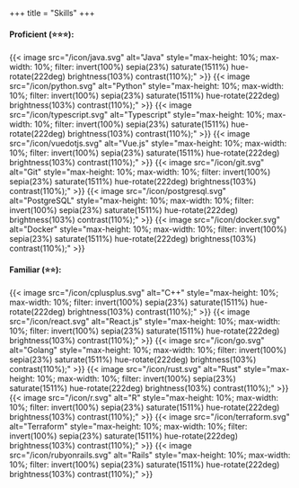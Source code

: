 +++
title = "Skills"
+++
#### Proficient (⭐⭐⭐):
{{< image src="/icon/java.svg" alt="Java" style="max-height: 10%; max-width: 10%; filter: invert(100%) sepia(23%) saturate(1511%) hue-rotate(222deg) brightness(103%) contrast(110%);" >}}
{{< image src="/icon/python.svg" alt="Python" style="max-height: 10%; max-width: 10%; filter: invert(100%) sepia(23%) saturate(1511%) hue-rotate(222deg) brightness(103%) contrast(110%);" >}}
{{< image src="/icon/typescript.svg" alt="Typescript" style="max-height: 10%; max-width: 10%; filter: invert(100%) sepia(23%) saturate(1511%) hue-rotate(222deg) brightness(103%) contrast(110%);" >}}
{{< image src="/icon/vuedotjs.svg" alt="Vue.js" style="max-height: 10%; max-width: 10%; filter: invert(100%) sepia(23%) saturate(1511%) hue-rotate(222deg) brightness(103%) contrast(110%);" >}}
{{< image src="/icon/git.svg" alt="Git" style="max-height: 10%; max-width: 10%; filter: invert(100%) sepia(23%) saturate(1511%) hue-rotate(222deg) brightness(103%) contrast(110%);" >}}
{{< image src="/icon/postgresql.svg" alt="PostgreSQL" style="max-height: 10%; max-width: 10%; filter: invert(100%) sepia(23%) saturate(1511%) hue-rotate(222deg) brightness(103%) contrast(110%);" >}}
{{< image src="/icon/docker.svg" alt="Docker" style="max-height: 10%; max-width: 10%; filter: invert(100%) sepia(23%) saturate(1511%) hue-rotate(222deg) brightness(103%) contrast(110%);" >}}
#### Familiar (⭐⭐):
{{< image src="/icon/cplusplus.svg" alt="C++" style="max-height: 10%; max-width: 10%; filter: invert(100%) sepia(23%) saturate(1511%) hue-rotate(222deg) brightness(103%) contrast(110%);" >}}
{{< image src="/icon/react.svg" alt="React.js" style="max-height: 10%; max-width: 10%; filter: invert(100%) sepia(23%) saturate(1511%) hue-rotate(222deg) brightness(103%) contrast(110%);" >}}
{{< image src="/icon/go.svg" alt="Golang" style="max-height: 10%; max-width: 10%; filter: invert(100%) sepia(23%) saturate(1511%) hue-rotate(222deg) brightness(103%) contrast(110%);" >}}
{{< image src="/icon/rust.svg" alt="Rust" style="max-height: 10%; max-width: 10%; filter: invert(100%) sepia(23%) saturate(1511%) hue-rotate(222deg) brightness(103%) contrast(110%);" >}}
{{< image src="/icon/r.svg" alt="R" style="max-height: 10%; max-width: 10%; filter: invert(100%) sepia(23%) saturate(1511%) hue-rotate(222deg) brightness(103%) contrast(110%);" >}}
{{< image src="/icon/terraform.svg" alt="Terraform" style="max-height: 10%; max-width: 10%; filter: invert(100%) sepia(23%) saturate(1511%) hue-rotate(222deg) brightness(103%) contrast(110%);" >}}
{{< image src="/icon/rubyonrails.svg" alt="Rails" style="max-height: 10%; max-width: 10%; filter: invert(100%) sepia(23%) saturate(1511%) hue-rotate(222deg) brightness(103%) contrast(110%);" >}}